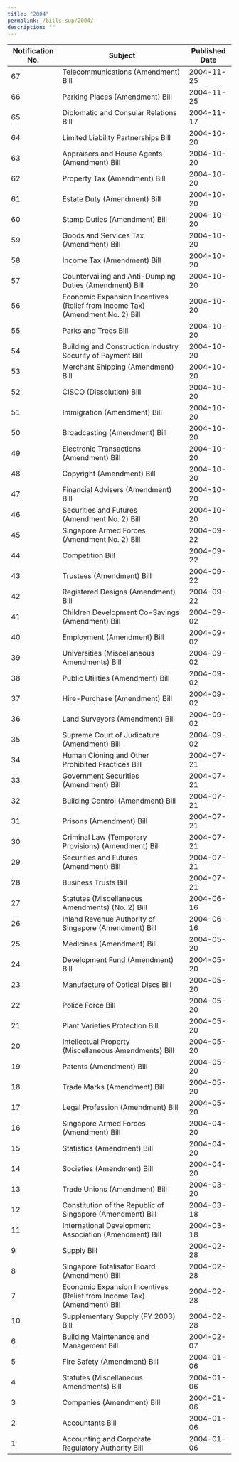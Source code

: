 ```yaml
---
title: "2004"
permalink: /bills-sup/2004/
description: ""
---
```

|Notification No.|Subject|Published Date|
|---|---|---|
|67|Telecommunications (Amendment) Bill|2004-11-25|
|66|Parking Places (Amendment) Bill|2004-11-25|
|65|Diplomatic and Consular Relations Bill|2004-11-17|
|64|Limited Liability Partnerships Bill|2004-10-20|
|63|Appraisers and House Agents (Amendment) Bill|2004-10-20|
|62|Property Tax (Amendment) Bill|2004-10-20|
|61|Estate Duty (Amendment) Bill|2004-10-20|
|60|Stamp Duties (Amendment) Bill|2004-10-20|
|59|Goods and Services Tax (Amendment) Bill|2004-10-20|
|58|Income Tax (Amendment) Bill|2004-10-20|
|57|Countervailing and Anti-Dumping Duties (Amendment) Bill|2004-10-20|
|56|Economic Expansion Incentives (Relief from Income Tax) (Amendment No. 2) Bill|2004-10-20|
|55|Parks and Trees Bill|2004-10-20|
|54|Building and Construction Industry Security of Payment Bill|2004-10-20|
|53|Merchant Shipping (Amendment) Bill|2004-10-20|
|52|CISCO (Dissolution) Bill|2004-10-20|
|51|Immigration (Amendment) Bill|2004-10-20|
|50|Broadcasting (Amendment) Bill|2004-10-20|
|49|Electronic Transactions (Amendment) Bill|2004-10-20|
|48|Copyright (Amendment) Bill|2004-10-20|
|47|Financial Advisers (Amendment) Bill|2004-10-20|
|46|Securities and Futures (Amendment No. 2) Bill|2004-10-20|
|45|Singapore Armed Forces (Amendment No. 2) Bill|2004-09-22|
|44|Competition Bill|2004-09-22|
|43|Trustees (Amendment) Bill|2004-09-22|
|42|Registered Designs (Amendment) Bill|2004-09-22|
|41|Children Development Co-Savings (Amendment) Bill|2004-09-02|
|40|Employment (Amendment) Bill|2004-09-02|
|39|Universities (Miscellaneous Amendments) Bill|2004-09-02|
|38|Public Utilities (Amendment) Bill|2004-09-02|
|37|Hire-Purchase (Amendment) Bill|2004-09-02|
|36|Land Surveyors (Amendment) Bill|2004-09-02|
|35|Supreme Court of Judicature (Amendment) Bill|2004-09-02|
|34|Human Cloning and Other Prohibited Practices Bill|2004-07-21|
|33|Government Securities (Amendment) Bill|2004-07-21|
|32|Building Control (Amendment) Bill|2004-07-21|
|31|Prisons (Amendment) Bill|2004-07-21|
|30|Criminal Law (Temporary Provisions) (Amendment) Bill|2004-07-21|
|29|Securities and Futures (Amendment) Bill|2004-07-21|
|28|Business Trusts Bill|2004-07-21|
|27|Statutes (Miscellaneous Amendments) (No. 2) Bill|2004-06-16|
|26|Inland Revenue Authority of Singapore (Amendment) Bill|2004-06-16|
|25|Medicines (Amendment) Bill|2004-05-20|
|24|Development Fund (Amendment) Bill|2004-05-20|
|23|Manufacture of Optical Discs Bill|2004-05-20|
|22|Police Force Bill|2004-05-20|
|21|Plant Varieties Protection Bill|2004-05-20|
|20|Intellectual Property (Miscellaneous Amendments) Bill|2004-05-20|
|19|Patents (Amendment) Bill|2004-05-20|
|18|Trade Marks (Amendment) Bill|2004-05-20|
|17|Legal Profession (Amendment) Bill|2004-05-20|
|16|Singapore Armed Forces (Amendment) Bill|2004-04-20|
|15|Statistics (Amendment) Bill|2004-04-20|
|14|Societies (Amendment) Bill|2004-04-20|
|13|Trade Unions (Amendment) Bill|2004-03-20|
|12|Constitution of the Republic of Singapore (Amendment) Bill|2004-03-18|
|11|International Development Association (Amendment) Bill|2004-03-18|
|9|Supply Bill|2004-02-28|
|8|Singapore Totalisator Board (Amendment) Bill|2004-02-28|
|7|Economic Expansion Incentives (Relief from Income Tax) (Amendment) Bill|2004-02-28|
|10|Supplementary Supply (FY 2003) Bill|2004-02-28|
|6|Building Maintenance and Management Bill|2004-02-07|
|5|Fire Safety (Amendment) Bill|2004-01-06|
|4|Statutes (Miscellaneous Amendments) Bill|2004-01-06|
|3|Companies (Amendment) Bill|2004-01-06|
|2|Accountants Bill|2004-01-06|
|1|Accounting and Corporate Regulatory Authority Bill|2004-01-06|
